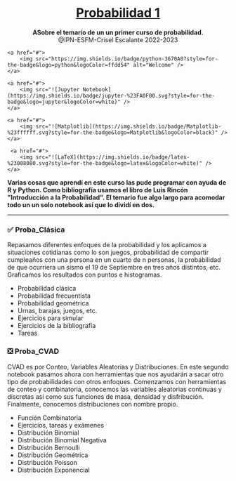 <h1 align="center">
  <a href="#">
    Probabilidad 1
  </a>
</h1>

<p align="center">
  <strong>ASobre el temario de un un primer curso de probabilidad.</strong><br>
  @IPN-ESFM-Crisel Escalante 2022-2023
</p>

<p align="center">
    
    <a href="#">
        <img src="https://img.shields.io/badge/python-3670A0?style=for-the-badge&logo=python&logoColor=ffdd54" alt="Welcome" />
    </a>
    
    <a href="#">
        <img src="![Jupyter Notebook](https://img.shields.io/badge/jupyter-%23FA0F00.svg?style=for-the-badge&logo=jupyter&logoColor=white)" />
    </a>
    
    <a href="#">
        <img src="![Matplotlib](https://img.shields.io/badge/Matplotlib-%23ffffff.svg?style=for-the-badge&logo=Matplotlib&logoColor=black)" />
    </a>
    
     <a href="#">
        <img src="![LaTeX](https://img.shields.io/badge/latex-%23008080.svg?style=for-the-badge&logo=latex&logoColor=white)" />
    </a>
</p>

**Varias cosas que aprendí en este curso las pude programar con ayuda de R y Python. Como bibliografía usamos el libro de Luis Rincón "Introducción a la Probabilidad".  El temario fue algo largo para acomodar todo un un solo notebook así que lo dividí en dos.**

---
### ✅ Proba_Clásica

Repasamos diferentes enfoques de la probabilidad y los aplicamos a situaciones cotidianas como lo son juegos, probabilidad de compartir cumpleaños con una persona en un cuarto de n personas, la probabilidad de que ocurriera un sismo el 19 de Septiembre en tres años distintos, etc. Graficamos los resultados con puntos e histogramas. 


- Probabilidad clásica
- Probabilidad frecuentista
- Probabilidad geométrica 
- Urnas, barajas, juegos, etc.
- Ejercicios para simular
- Ejercicios de la bibliografía
- Tareas


### ❎ Proba_CVAD

CVAD es por Conteo, Variables Aleatorias y Distribuciones. En este segundo notebook pasamos ahora con herramientas que nos ayudarán a sacar otro tipo de probabilidades con otros enfoques. Comenzamos con herramientas de conteo y combinatoria, conocemos las variables aleatorias continuas y discretas así como sus funciones de masa, densidad y disfribución. Finalmente, conocemos distribuciones con nombre propio. 

  - Función Combinatoria
  - Ejercicios, tareas y exámenes
  - Distribución Binomial
  - Distribución Binomial Negativa
  - Distribución Bernoulli
  - Distribución Geométrica
  - Distribución Poisson
  - Distribución Exponencial
